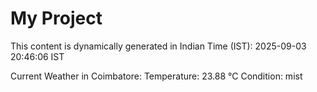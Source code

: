 # My Project

This content is dynamically generated in Indian Time (IST): 2025-09-03 20:46:06 IST


Current Weather in Coimbatore:
Temperature: 23.88 °C
Condition: mist
